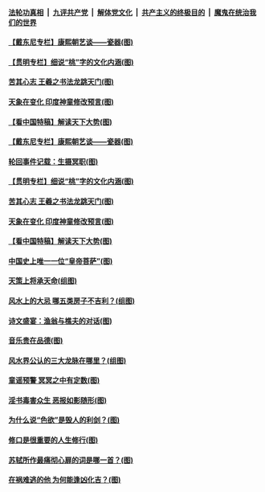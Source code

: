 

####  [法轮功真相](../../../../basic/blob/master/README.md?t=12192002) &nbsp;|&nbsp; [九评共产党](../../../../9ping.md/blob/master/README.md?t=12192002) &nbsp;|&nbsp; [解体党文化](../../../../jtdwh.md/blob/master/README.md?t=12192002)  &nbsp;|&nbsp; [共产主义的终极目的](../../../../gczydzjmd.md/blob/master/README.md?t=12192002) &nbsp;|&nbsp; [魔鬼在统治我们的世界](../../../../mgztzwmdsj.md/blob/master/README.md?t=12192002) 

#### [【戴东尼专栏】康熙朝艺谈——瓷器(图)](../pages/p7/950810.md?t=12192002) 


#### [【贯明专栏】细说“桃”字的文化内涵(图)](../pages/p7/955745.md?t=12192002) 

#### [苦其心志 王羲之书法龙跳天门(图)](../pages/p7/955838.md?t=12192002) 

#### [天象在变化 印度神童修改预言(图)](../pages/p7/954534.md?t=12192002) 

#### [【看中国特稿】解读天下大势(图)](../pages/p7/955732.md?t=12192002) 

#### [【戴东尼专栏】康熙朝艺谈——瓷器(图)](../pages/p7/950810.md?t=12192002) 


#### [轮回事件记载：生摄冥职(图)](../pages/p7/955972.md?t=12192002) 

#### [【贯明专栏】细说“桃”字的文化内涵(图)](../pages/p7/955745.md?t=12192002) 

#### [苦其心志 王羲之书法龙跳天门(图)](../pages/p7/955838.md?t=12192002) 

#### [天象在变化 印度神童修改预言(图)](../pages/p7/954534.md?t=12192002) 

#### [【看中国特稿】解读天下大势(图)](../pages/p7/955732.md?t=12192002) 

#### [中国史上唯一一位“皇帝菩萨”(图)](../pages/p7/955980.md?t=12192002) 

#### [天策上将承天命(组图)](../pages/p7/954303.md?t=12192002) 

#### [风水上的大忌 哪五类房子不吉利？(组图)](../pages/p7/955468.md?t=12192002) 

#### [诗文盛宴：渔翁与樵夫的对话(图)](../pages/p7/955739.md?t=12192002) 

#### [音乐贵在品德(图)](../pages/p7/955089.md?t=12192002) 

#### [风水界公认的三大龙脉在哪里？(组图)](../pages/p7/955465.md?t=12192002) 

#### [童谣预警 冥冥之中有定数(图)](../pages/p7/945047.md?t=12192002) 

#### [淫书毒害众生 恶报如影随形(图)](../pages/p7/955667.md?t=12192002) 

#### [为什么说“色欲”是毁人的利剑？(图)](../pages/p7/955637.md?t=12192002) 

#### [修口是很重要的人生修行(图)](../pages/p7/955463.md?t=12192002) 

#### [苏轼所作最痛彻心扉的词是哪一首？(图)](../pages/p7/955462.md?t=12192002) 


#### [在祸难逃的他 为何能逢凶化吉？(图)](../pages/p7/955554.md?t=12192002) 

